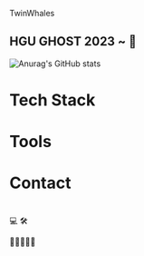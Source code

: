 TwinWhales

## HGU GHOST 2023 ~ 👻 

![Anurag's GitHub stats](https://github-readme-stats.vercel.app/api?username={Twin_Whales}&show_icons=true&theme=cobalt)

# Tech Stack

# Tools

# Contact

# 

💻
🛠

📖📗📕📘📙
